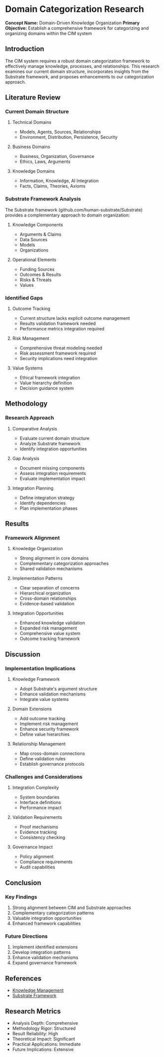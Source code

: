 # Domain Categorization Research

**Concept Name:** Domain-Driven Knowledge Organization
**Primary Objective:** Establish a comprehensive framework for categorizing and organizing domains within the CIM system

## Introduction
The CIM system requires a robust domain categorization framework to effectively manage knowledge, processes, and relationships. This research examines our current domain structure, incorporates insights from the Substrate framework, and proposes enhancements to our categorization approach.

## Literature Review

### Current Domain Structure
1. Technical Domains
   - Models, Agents, Sources, Relationships
   - Environment, Distribution, Persistence, Security

2. Business Domains
   - Business, Organization, Governance
   - Ethics, Laws, Arguments

3. Knowledge Domains
   - Information, Knowledge, AI Integration
   - Facts, Claims, Theories, Axioms

### Substrate Framework Analysis
The Substrate framework (github.com/human-substrate/Substrate) provides a complementary approach to domain organization:

1. Knowledge Components
   - Arguments & Claims
   - Data Sources
   - Models
   - Organizations

2. Operational Elements
   - Funding Sources
   - Outcomes & Results
   - Risks & Threats
   - Values

### Identified Gaps
1. Outcome Tracking
   - Current structure lacks explicit outcome management
   - Results validation framework needed
   - Performance metrics integration required

2. Risk Management
   - Comprehensive threat modeling needed
   - Risk assessment framework required
   - Security implications need integration

3. Value Systems
   - Ethical framework integration
   - Value hierarchy definition
   - Decision guidance system

## Methodology

### Research Approach
1. Comparative Analysis
   - Evaluate current domain structure
   - Analyze Substrate framework
   - Identify integration opportunities

2. Gap Analysis
   - Document missing components
   - Assess integration requirements
   - Evaluate implementation impact

3. Integration Planning
   - Define integration strategy
   - Identify dependencies
   - Plan implementation phases

## Results

### Framework Alignment
1. Knowledge Organization
   - Strong alignment in core domains
   - Complementary categorization approaches
   - Shared validation mechanisms

2. Implementation Patterns
   - Clear separation of concerns
   - Hierarchical organization
   - Cross-domain relationships
   - Evidence-based validation

3. Integration Opportunities
   - Enhanced knowledge validation
   - Expanded risk management
   - Comprehensive value system
   - Outcome tracking framework

## Discussion

### Implementation Implications
1. Knowledge Framework
   - Adopt Substrate's argument structure
   - Enhance validation mechanisms
   - Integrate value systems

2. Domain Extensions
   - Add outcome tracking
   - Implement risk management
   - Enhance security framework
   - Define value hierarchies

3. Relationship Management
   - Map cross-domain connections
   - Define validation rules
   - Establish governance protocols

### Challenges and Considerations
1. Integration Complexity
   - System boundaries
   - Interface definitions
   - Performance impact

2. Validation Requirements
   - Proof mechanisms
   - Evidence tracking
   - Consistency checking

3. Governance Impact
   - Policy alignment
   - Compliance requirements
   - Audit capabilities

## Conclusion

### Key Findings
1. Strong alignment between CIM and Substrate approaches
2. Complementary categorization patterns
3. Valuable integration opportunities
4. Enhanced framework capabilities

### Future Directions
1. Implement identified extensions
2. Develop integration patterns
3. Enhance validation mechanisms
4. Expand governance framework

## References
- [Knowledge Management](../knowledge_management.md)
- [Substrate Framework](https://github.com/human-substrate/Substrate)


## Research Metrics
- Analysis Depth: Comprehensive
- Methodology Rigor: Structured
- Result Reliability: High
- Theoretical Impact: Significant
- Practical Applications: Immediate
- Future Implications: Extensive 